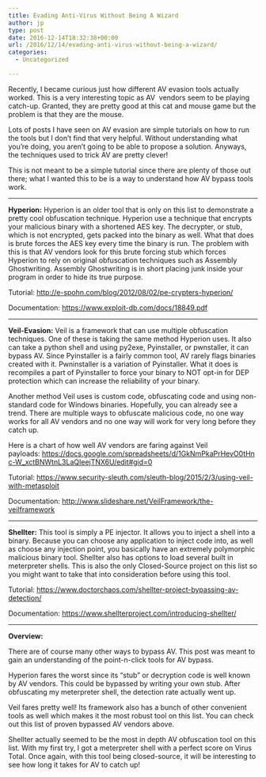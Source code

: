 ```yaml
---
title: Evading Anti-Virus Without Being A Wizard
author: jp
type: post
date: 2016-12-14T18:32:38+00:00
url: /2016/12/14/evading-anti-virus-without-being-a-wizard/
categories:
  - Uncategorized

---
```

Recently, I became curious just how different AV evasion tools actually worked. This is a very interesting topic as AV  vendors seem to be playing catch-up. Granted, they are pretty good at this cat and mouse game but the problem is that they are the mouse.

Lots of posts I have seen on AV evasion are simple tutorials on how to run the tools but I don&#8217;t find that very helpful. Without understanding what you&#8217;re doing, you aren&#8217;t going to be able to propose a solution. Anyways, the techniques used to trick AV are pretty clever!

This is not meant to be a simple tutorial since there are plenty of those out there; what I wanted this to be is a way to understand how AV bypass tools work.

* * *

**Hyperion:** Hyperion is an older tool that is only on this list to demonstrate a pretty cool obfuscation technique. Hyperion use a technique that encrypts your malicious binary with a shortened AES key. The decrypter, or stub, which is not encrypted, gets packed into the binary as well. What that does is brute forces the AES key every time the binary is run. The problem with this is that AV vendors look for this brute forcing stub which forces Hyperion to rely on original obfuscation techniques such as Assembly Ghostwriting. Assembly Ghostwriting is in short placing junk inside your program in order to hide its true purpose.

Tutorial: <http://e-spohn.com/blog/2012/08/02/pe-crypters-hyperion/>

Documentation: <https://www.exploit-db.com/docs/18849.pdf>

* * *

**Veil-Evasion:** Veil is a framework that can use multiple obfuscation techniques. One of these is taking the same method Hyperion uses. It also can take a python shell and using py2exe, Pyinstaller, or pwnstaller, it can bypass AV. Since Pyinstaller is a fairly common tool, AV rarely flags binaries created with it. Pwninstaller is a variation of Pyinstaller. What it does is recompiles a part of Pyinstaller to force your binary to NOT opt-in for DEP protection which can increase the reliability of your binary.

Another method Veil uses is custom code, obfuscating code and using non-standard code for Windows binaries. Hopefully, you can already see a trend. There are multiple ways to obfuscate malicious code, no one way works for all AV vendors and no one way will work for very long before they catch up.

Here is a chart of how well AV vendors are faring against Veil payloads: <https://docs.google.com/spreadsheets/d/1GkNmPkaPrHevO0tHnc-W_xctBNWtnL3LaQIeejTNX6U/edit#gid=0>

Tutorial: <https://www.security-sleuth.com/sleuth-blog/2015/2/3/using-veil-with-metasploit>

Documentation: <http://www.slideshare.net/VeilFramework/the-veilframework>

* * *

**Shellter:** This tool is simply a PE injector. It allows you to inject a shell into a binary. Because you can choose any application to inject code into, as well as choose any injection point, you basically have an extremely polymorphic malicious binary tool. Shellter also has options to load several built in meterpreter shells. This is also the only Closed-Source project on this list so you might want to take that into consideration before using this tool.

Tutorial: <https://www.doctorchaos.com/shellter-project-bypassing-av-detection/>

Documentation: <https://www.shellterproject.com/introducing-shellter/>

* * *

**Overview:**

There are of course many other ways to bypass AV. This post was meant to gain an understanding of the point-n-click tools for AV bypass.

Hyperion fares the worst since its &#8220;stub&#8221; or decryption code is well known by AV vendors. This could be bypassed by writing your own stub. After obfuscating my meterpreter shell, the detection rate actually went up.

Veil fares pretty well! Its framework also has a bunch of other convenient tools as well which makes it the most robust tool on this list. You can check out this list of proven bypassed AV vendors above.

Shellter actually seemed to be the most in depth AV obfuscation tool on this list. With my first try, I got a meterpreter shell with a perfect score on Virus Total. Once again, with this tool being closed-source, it will be interesting to see how long it takes for AV to catch up!